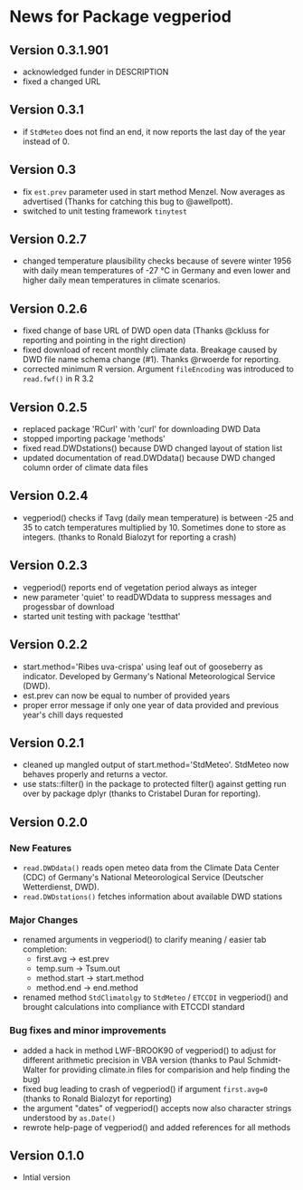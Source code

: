 # News for Package vegperiod

## Version 0.3.1.901
  * acknowledged funder in DESCRIPTION
  * fixed a changed URL


## Version 0.3.1
  * if `StdMeteo` does not find an end, it now reports the last day of the year instead of 0.


## Version 0.3
  * fix `est.prev` parameter used in start method Menzel. Now averages as advertised (Thanks for catching this bug to @awellpott).
  * switched to unit testing framework `tinytest`


## Version 0.2.7
  * changed temperature plausibility checks because of severe winter 1956 with daily mean temperatures of -27 °C in Germany and even lower and higher daily mean temperatures in climate scenarios.


## Version 0.2.6
  * fixed change of base URL of DWD open data (Thanks @ckluss for reporting and pointing in the right direction)
  * fixed download of recent monthly climate data. Breakage caused by DWD file name schema change (#1). Thanks @rwoerde for reporting.
  * corrected minimum R version. Argument `fileEncoding` was introduced to `read.fwf()` in R 3.2


## Version 0.2.5
  * replaced package 'RCurl' with 'curl' for downloading DWD Data
  * stopped importing package 'methods'
  * fixed read.DWDstations() because DWD changed layout of station list
  * updated documentation of read.DWDdata() because DWD changed column order of climate data files


## Version 0.2.4
  * vegperiod() checks if Tavg (daily mean temperature) is between -25 and 35 to catch temperatures multiplied by 10. Sometimes done to store as integers. (thanks to Ronald Bialozyt for reporting a crash)


## Version 0.2.3
  * vegperiod() reports end of vegetation period always as integer
  * new parameter 'quiet' to readDWDdata to suppress messages and progessbar of download
  * started unit testing with package 'testthat'


## Version 0.2.2
  * start.method='Ribes uva-crispa' using leaf out of gooseberry as indicator. Developed by Germany's National Meteorological Service (DWD).
  * est.prev can now be equal to number of provided years
  * proper error message if only one year of data provided and previous year's chill days requested


## Version 0.2.1
  * cleaned up mangled output of start.method='StdMeteo'. StdMeteo now behaves properly and returns a vector.
  * use stats::filter() in the package to protected filter() against getting run over by package dplyr (thanks to Cristabel Duran for reporting).


## Version 0.2.0
### New Features
  * `read.DWDdata()` reads open meteo data from the Climate Data Center (CDC) of Germany's National Meteorological Service (Deutscher Wetterdienst, DWD).
  * `read.DWDstations()` fetches information about available DWD stations

### Major Changes
  * renamed arguments in vegperiod() to clarify meaning / easier tab completion:
    * first.avg -> est.prev 
    * temp.sum -> Tsum.out
    * method.start -> start.method
    * method.end -> end.method
  * renamed method `StdClimatolgy` to `StdMeteo` / `ETCCDI` in vegperiod() and brought calculations into compliance with ETCCDI standard

### Bug fixes and minor improvements
  * added a hack in method LWF-BROOK90 of vegperiod() to adjust for different arithmetic precision in VBA version (thanks to Paul Schmidt-Walter for providing climate.in files for comparision and help finding the bug)
  * fixed bug leading to crash of vegperiod() if argument `first.avg=0` (thanks to Ronald Bialozyt for reporting)
  * the argument "dates" of vegperiod() accepts now also character strings understood by `as.Date()`
  * rewrote help-page of vegperiod() and added references for all methods


## Version 0.1.0
  * Intial version
